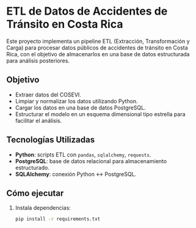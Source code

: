 # ETL de Datos de Accidentes de Tránsito en Costa Rica

Este proyecto implementa un pipeline ETL (Extracción, Transformación y Carga) para procesar datos públicos de accidentes de tránsito en Costa Rica, con el objetivo de almacenarlos en una base de datos estructurada para análisis posteriores.

## Objetivo

- Extraer datos del COSEVI.
- Limpiar y normalizar los datos utilizando Python.
- Cargar los datos en una base de datos PostgreSQL.
- Estructurar el modelo en un esquema dimensional tipo estrella para facilitar el análisis.

## Tecnologías Utilizadas

- **Python**: scripts ETL con `pandas`, `sqlalchemy`, `requests`.
- **PostgreSQL**: base de datos relacional para almacenamiento estructurado.
- **SQLAlchemy**: conexión Python ↔ PostgreSQL.

## Cómo ejecutar

1. Instala dependencias:

   ```bash
   pip install -r requirements.txt